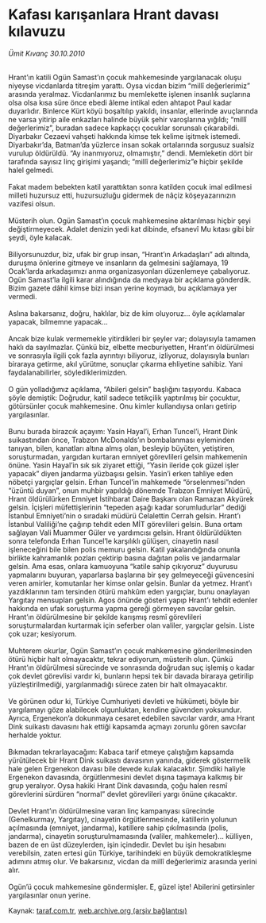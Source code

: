 # Kafası karışanlara Hrant davası kılavuzu

*Ümit Kıvanç 30.10.2010*

<div class="yazi"><br/>Hrant’ın katili Ogün Samast’ın çocuk mahkemesinde yargılanacak oluşu niyeyse vicdanlarda titreşim yarattı. Oysa vicdan bizim “millî değerlerimiz” arasında yeralmaz. Vicdanlarımız bu memlekette işlenen insanlık suçlarına olsa olsa kısa süre önce ebedi âleme intikal eden ahtapot Paul kadar duyarlıdır. Binlerce Kürt köyü boşaltılıp yakıldı, insanlar, ellerinde avuçlarında ne varsa yitirip aile enkazları halinde büyük şehir varoşlarına yığıldı; “millî değerlerimiz”, buradan sadece kapkaççı çocuklar sorunsalı çıkarabildi. Diyarbakır Cezaevi vahşeti hakkında kimse tek kelime işitmek istemedi. Diyarbakır’da, Batman’da yüzlerce insan sokak ortalarında sorgusuz sualsiz vurulup öldürüldü. “Ay inanmıyoruz, olmamıştır,” dendi. Memleketin dört bir tarafında sayısız linç girişimi yaşandı; “millî değerlerimiz”e hiçbir şekilde halel gelmedi. <br/><br/>Fakat madem bebekten katil yarattıktan sonra katilden çocuk imal edilmesi milleti huzursuz etti, huzursuzluğu gidermek de nâçiz köşeyazarınızın vazifesi olsun. <br/><br/>Müsterih olun. Ogün Samast’ın çocuk mahkemesine aktarılması hiçbir şeyi değiştirmeyecek. Adalet denizin yedi kat dibinde, efsanevî Mu kıtası gibi bir şeydi, öyle kalacak. <br/><br/>Biliyorsunuzdur, biz, ufak bir grup insan, “Hrant’ın Arkadaşları” adı altında, duruşma önlerine gitmeye ve insanların da gelmesini sağlamaya, 19 Ocak’larda arkadaşımızı anma organizasyonları düzenlemeye çabalıyoruz. Ogün Samast’la ilgili karar alındığında da medyaya bir açıklama gönderdik. Bizim gazete dâhil kimse bizi insan yerine koymadı, bu açıklamaya yer vermedi. <br/><br/>Aslına bakarsanız, doğru, haklılar, biz de kim oluyoruz... öyle açıklamalar yapacak, bilmemne yapacak... <br/><br/>Ancak bize kulak vermemekle yitirdikleri bir şeyler var; dolayısıyla tamamen haklı da sayılmazlar. Çünkü biz, elbette mecburiyetten, Hrant’ın öldürülmesi ve sonrasıyla ilgili çok fazla ayrıntıyı biliyoruz, izliyoruz, dolayısıyla bunları biraraya getirme, akıl yürütme, sonuçlar çıkarma ehliyetine sahibiz. Yani faydalanabilirler, söylediklerimizden. <br/><br/>O gün yolladığımız açıklama, “Abileri gelsin” başlığını taşıyordu. Kabaca şöyle demiştik: Doğrudur, katil sadece tetikçilik yaptırılmış bir çocuktur, götürsünler çocuk mahkemesine. Onu kimler kullandıysa onları getirip yargılasınlar. <br/><br/>Bunu burada birazcık açayım: Yasin Hayal’i, Erhan Tuncel’i, Hrant Dink suikastından önce, Trabzon McDonalds’ın bombalanması eyleminden tanıyan, bilen, kanatları altına almış olan, besleyip büyüten, yetiştiren, soruşturmadan, yargıdan kurtaran emniyet görevlileri gelsin mahkemenin önüne. Yasin Hayal’in sık sık ziyaret ettiği, “Yasin ileride çok güzel işler yapacak” diyen jandarma yüzbaşısı gelsin. Yasin’i erken tahliye eden nöbetçi yargıçlar gelsin. Erhan Tuncel’in mahkemede “örselenmesi”nden “üzüntü duyan”, onun muhbir yapıldığı dönemde Trabzon Emniyet Müdürü, Hrant öldürülürken Emniyet İstihbarat Daire Başkanı olan Ramazan Akyürek gelsin. İçişleri müfettişlerinin “tepeden aşağı kadar sorumludurlar” dediği İstanbul Emniyeti’nin o sıradaki müdürü Celalettin Cerrah gelsin. Hrant’ı İstanbul Valiliği’ne çağırıp tehdit eden MİT görevlileri gelsin. Buna ortam sağlayan Vali Muammer Güler ve yardımcısı gelsin. Hrant öldürüldükten sonra telefonda Erhan Tuncel’le karşılıklı gülüşen, cinayetin nasıl işleneceğini bile bilen polis memuru gelsin. Katil yakalandığında onunla birlikte kahramanlık pozları çektirip basına dağıtan polis ve jandarmalar gelsin. Ama esas, onlara kamuoyuna “katile sahip çıkıyoruz” duyurusu yapmalarını buyuran, yaparlarsa başlarına bir şey gelmeyeceği güvencesini veren amirler, komutanlar her kimse onlar gelsin. Bunlar da yetmez. Hrant’ı yazdıklarının tam tersinden ötürü mahkûm eden yargıçlar, bunu onaylayan Yargıtay mensupları gelsin. Agos önünde gösteri yapıp Hrant’ı tehdit edenler hakkında en ufak soruşturma yapma gereği görmeyen savcılar gelsin. Hrant’ın öldürülmesine bir şekilde karışmış resmî görevlileri soruşturmalardan kurtarmak için seferber olan valiler, yargıçlar gelsin. Liste çok uzar; kesiyorum. <br/><br/>Muhterem okurlar, Ogün Samast’ın çocuk mahkemesine gönderilmesinden ötürü hiçbir halt olmayacaktır, tekrar ediyorum, müsterih olun. Çünkü Hrant’ın öldürülmesi sürecinde ve sonrasında doğrudan suç işlemiş o kadar çok devlet görevlisi vardır ki, bunların hepsi tek bir davada biraraya getirilip yüzleştirilmediği, yargılanmadığı sürece zaten bir halt olmayacaktır. <br/><br/>Ve görünen odur ki, Türkiye Cumhuriyeti devleti ve hükümeti, böyle bir yargılamayı göze alabilecek olgunluktan, kendine güvenden yoksundur. Ayrıca, Ergenekon’a dokunmaya cesaret edebilen savcılar vardır, ama Hrant Dink suikastı davasını hak ettiği kapsamda açmayı zorunlu gören savcılar herhalde yoktur. <br/><br/>Bıkmadan tekrarlayacağım: Kabaca tarif etmeye çalıştığım kapsamda yürütülecek bir Hrant Dink suikastı davasının yanında, giderek göstermelik hale gelen Ergenekon davası bile devede kulak kalacaktır. Şimdiki haliyle Ergenekon davasında, örgütlenmesini devlet dışına taşımaya kalkmış bir grup yeralıyor. Oysa hakiki Hrant Dink davasında, çoğu halen resmî görevlerini sürdüren “normal” devlet görevlileri yargı önüne çıkacaktır. <br/><br/>Devlet Hrant’ın öldürülmesine varan linç kampanyası sürecinde (Genelkurmay, Yargıtay), cinayetin örgütlenmesinde, katillerin yolunun açılmasında (emniyet, jandarma), katillere sahip çıkılmasında (polis, jandarma), cinayetin soruşturulmamasında (valiler, mahkemeler)... külliyen, bazen de en üst düzeylerden, işin içindedir. Devlet bu işin hesabını verebilsin, zaten ertesi gün Türkiye, tarihindeki en büyük demokratikleşme adımını atmış olur. Ve bakarsınız, vicdan da millî değerlerimiz arasında yerini alır.<br/><br/>Ogün’ü çocuk mahkemesine göndermişler. E, güzel işte! Abilerini getirsinler yargılasınlar onun yerine.</div>

Kaynak: [taraf.com.tr](http://www.taraf.com.tr:80/umit-kivanc/makale-kafasi-karisanlara-hrant-davasi-kilavuzu-2.htm), [web.archive.org (arşiv bağlantısı)](http://web.archive.org/web/20101102160852/http://www.taraf.com.tr:80/umit-kivanc/makale-kafasi-karisanlara-hrant-davasi-kilavuzu-2.htm)
